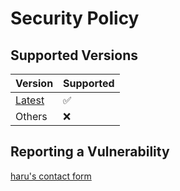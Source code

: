 <!-- vale Microsoft.Headings = NO -->
# Security Policy

## Supported Versions

| Version                                                           | Supported |
| ----------------------------------------------------------------- | --------- |
| [Latest](https://github.com/haru52/base_template/releases/latest) | ✅        |
| Others                                                            | ❌        |

## Reporting a Vulnerability

[haru's contact form](https://docs.google.com/forms/d/e/1FAIpQLSddUF5PDhRpYPZ8VGVZClTBQCo-SQb4QzszOZanmWjUnH_stw/viewform?usp=sf_link)
